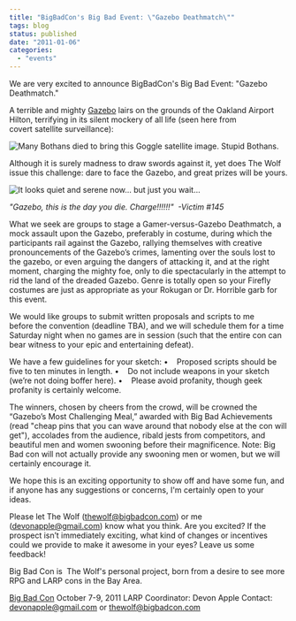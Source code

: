 ```yaml
---
title: "BigBadCon's Big Bad Event: \"Gazebo Deathmatch\""
tags: blog
status: published
date: "2011-01-06"
categories: 
  - "events"
---
```


We are very excited to announce BigBadCon's Big Bad Event: "Gazebo Deathmatch."

A terrible and mighty [Gazebo](http://www.duke.edu/web/DRAGO/humor/gazebo.html) lairs on the grounds of the Oakland Airport Hilton, terrifying in its silent mockery of all life (seen here from covert satellite surveillance):

![Many Bothans died to bring this Goggle satellite image. Stupid Bothans.](http://pics.livejournal.com/devonapple/pic/0003p3yq "Many Bothans died to bring this Goggle satellite image. Stupid Bothans.")

Although it is surely madness to draw swords against it, yet does The Wolf issue this challenge: dare to face the Gazebo, and great prizes will be yours.

![It looks quiet and serene now... but just you wait...](http://pics.livejournal.com/devonapple/pic/0003qdgg "It looks quiet and serene now... but just you wait...")

_"Gazebo, this is the day you die. Charge!!!!!!"  -Victim #145_

What we seek are groups to stage a Gamer-versus-Gazebo Deathmatch, a mock assault upon the Gazebo, preferably in costume, during which the participants rail against the Gazebo, rallying themselves with creative pronouncements of the Gazebo’s crimes, lamenting over the souls lost to the gazebo, or even arguing the dangers of attacking it, and at the right moment, charging the mighty foe, only to die spectacularly in the attempt to rid the land of the dreaded Gazebo. Genre is totally open so your Firefly costumes are just as appropriate as your Rokugan or Dr. Horrible garb for this event.

We would like groups to submit written proposals and scripts to me before the convention (deadline TBA), and we will schedule them for a time Saturday night when no games are in session (such that the entire con can bear witness to your epic and entertaining defeat).

We have a few guidelines for your sketch: •    Proposed scripts should be five to ten minutes in length. •    Do not include weapons in your sketch (we’re not doing boffer here). •    Please avoid profanity, though geek profanity is certainly welcome.

The winners, chosen by cheers from the crowd, will be crowned the “Gazebo’s Most Challenging Meal,” awarded with Big Bad Achievements (read "cheap pins that you can wave around that nobody else at the con will get"), accolades from the audience, ribald jests from competitors, and beautiful men and women swooning before their magnificence. Note: Big Bad con will not actually provide any swooning men or women, but we will certainly encourage it.

We hope this is an exciting opportunity to show off and have some fun, and if anyone has any suggestions or concerns, I'm certainly open to your ideas.

Please let The Wolf ([thewolf@bigbadcon.com](mailto:thewolf@bigbadcon.com)) or me ([devonapple@gmail.com](mailto:devonapple@gmail.com)) know what you think. Are you excited? If the prospect isn’t immediately exciting, what kind of changes or incentives could we provide to make it awesome in your eyes? Leave us some feedback!

Big Bad Con is  The Wolf's personal project, born from a desire to see more RPG and LARP cons in the Bay Area.

[Big Bad Con](http://www.bigbadcon.com/) October 7-9, 2011 LARP Coordinator: Devon Apple Contact: [devonapple@gmail.com](mailto:devonapple@gmail.com) or [thewolf@bigbadcon.com](mailto:thewolf@bigbadcon.com)
